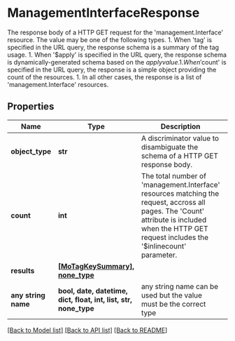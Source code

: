 # ManagementInterfaceResponse

The response body of a HTTP GET request for the 'management.Interface' resource. The value may be one of the following types. 1. When 'tag' is specified in the URL query, the response schema     is a summary of the tag usage. 1. When '$apply' is specified in the URL query, the response schema     is dynamically-generated schema based on the $apply value. 1. When '$count' is specified in the URL query, the response is     a simple object providing the count of the resources. 1. In all other cases, the response is a list of 'management.Interface' resources.
## Properties
Name | Type | Description | Notes
------------ | ------------- | ------------- | -------------
**object_type** | **str** | A discriminator value to disambiguate the schema of a HTTP GET response body. | 
**count** | **int** | The total number of &#39;management.Interface&#39; resources matching the request, accross all pages. The &#39;Count&#39; attribute is included when the HTTP GET request includes the &#39;$inlinecount&#39; parameter. | [optional] 
**results** | [**[MoTagKeySummary], none_type**](MoTagKeySummary.md) |  | [optional] 
**any string name** | **bool, date, datetime, dict, float, int, list, str, none_type** | any string name can be used but the value must be the correct type | [optional]

[[Back to Model list]](../README.md#documentation-for-models) [[Back to API list]](../README.md#documentation-for-api-endpoints) [[Back to README]](../README.md)


